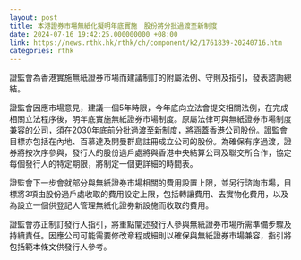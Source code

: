 ```yaml
---
layout: post
title: 本港證券市場無紙化擬明年底實施　股份將分批過渡至新制度
date: 2024-07-16 19:42:25.000000000 +08:00
link: https://news.rthk.hk/rthk/ch/component/k2/1761839-20240716.htm
categories: rthk
---
```


證監會為香港實施無紙證券市場而建議制訂的附屬法例、守則及指引，發表諮詢總結。

證監會因應市場意見，建議一個5年時限，今年底向立法會提交相關法例，在完成相關立法程序後，明年底實施無紙證券市場制度。原屬法律可與無紙證券市場制度兼容的公司，須在2030年底前分批過渡至新制度，將涵蓋香港公司股份。證監會目標亦包括在內地、百慕達及開曼群島註冊成立公司的股份。為確保有序過渡，證券將按次序參與，發行人的股份過戶處將與香港中央結算公司及聯交所合作，協定每個發行人的特定期限，將制定一個更詳細的時間表。

證監會下一步會就部分與無紙證券市場相關的費用設置上限，並另行諮詢市場，目標將3項由股份過戶處收取的費用設定上限，包括轉讓費用、去實物化費用，以及為設立一個供登記人管理無紙化證券新設施而收取的費用。

證監會亦正制訂發行人指引，將重點闡述發行人參與無紙證券市場所需準備步驟及持續責任。因應公司可能需要修改章程或細則以確保與無紙證券市場兼容，指引將包括範本條文供發行人參考。
